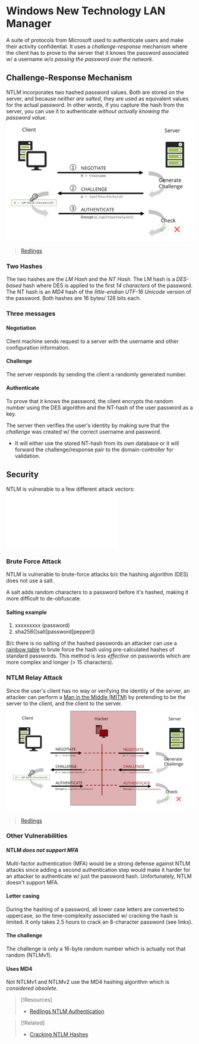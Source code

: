 
# Windows New Technology LAN Manager
A suite of protocols from Microsoft used to authenticate users and make their activity confidential. It uses a *challenge-response* mechanism where the client has to prove to the server that it knows the password associated w/ a username *w/o passing the password over the network*.
## Challenge-Response Mechanism
NTLM incorporates two hashed password values. Both are stored on the server, and because *neither are salted*, they are used as equivalent values for the actual password. In other words, if you capture the hash from the server, you can use it to authenticate *without actually knowing the password value*. 
![](/networking/networking-pics/NTLM-1.png)
> [Redlings](https://www.redlings.com/en/guide/ntlm-windows-new-technology-lan-manager)
### Two Hashes
The two hashes are the *LM Hash* and the *NT Hash*. The LM  hash is a *DES-based* hash where DES is applied to the first *14 characters* of the password. The NT hash is an *MD4* hash of the *little-endian UTF-16 Unicode* version of the password. Both hashes are 16 bytes/ 128 bits each.
### Three messages
#### Negotiation
Client machine sends request to a server with the username and other configuration information.
#### Challenge
The server responds by sending the client a randomly generated number.
#### Authenticate
To prove that it knows the password, the client encrypts the random number using the DES algorithm and the NT-hash of the user password as a key.

The server then verifies the user's identity by making sure that the *challenge* was created w/ the correct username and password. 
- It will either use the stored NT-hash from its own database or it will forward the challenge/response pair to the domain-controller for validation.
## Security
NTLM is vulnerable to a few different attack vectors:
![My notes on Pass the Hash](cybersecurity/TTPs/exploitation/pass-the-hash.md)
### Brute Force Attack
NTLM is vulnerable to brute-force attacks b/c the hashing algorithm (DES) does not use a salt.

A salt adds random characters to a password before it's hashed, making it more difficult to de-obfuscate.
#### Salting example
1. xxxxxxxxx (password)
2. sha256([salt]password[pepper])

B/c there is no salting of the hashed passwords an attacker can use a [rainbow table](/cybersecurity/TTPs/exploitation/rainbow-table.md) to brute force the hash using pre-calculated hashes of standard passwords. This method is *less effective* on passwords which are more complex and longer (> 15 characters).
### NTLM Relay Attack
Since the user's client has no way or verifying the identity of the server, an attacker can perform a [Man in the Middle (MITM)](/cybersecurity/TTPs/exploitation/MITM.md) by pretending to be the server to the client, and the client to the server.
![](/networking/networking-pics/NTLM-2.png)
> [Redlings](https://www.redlings.com/en/guide/ntlm-windows-new-technology-lan-manager)
### Other Vulnerabilities
#### NTLM *does not support MFA*
Multi-factor authentication (MFA) would be a strong defense against NTLM attacks since adding a second authentication step would make it harder for an attacker to authenticate w/ just the password hash. Unfortunately, NTLM doesn't support MFA.
#### Letter casing
During the hashing of a password, all lower case letters are converted to uppercase, so the time-complexity associated w/ cracking the hash is limited. It only takes 2.5 hours to crack an 8-character password (see links).
#### The challenge
The challenge is only a 16-byte random number which is actually not that random (NTLMv1).
#### Uses MD4
Not NTLMv1 and NTLMv2 use the MD4 hashing algorithm which is *considered obsolete*.

>[!Resources]
> - [Redlings NTLM Authentication](https://www.redlings.com/en/guide/ntlm-windows-new-technology-lan-manager) 

> [!Related]
> - [Cracking NTLM Hashes](../../OSCP/password-attacks/cracking-NTLM.md)